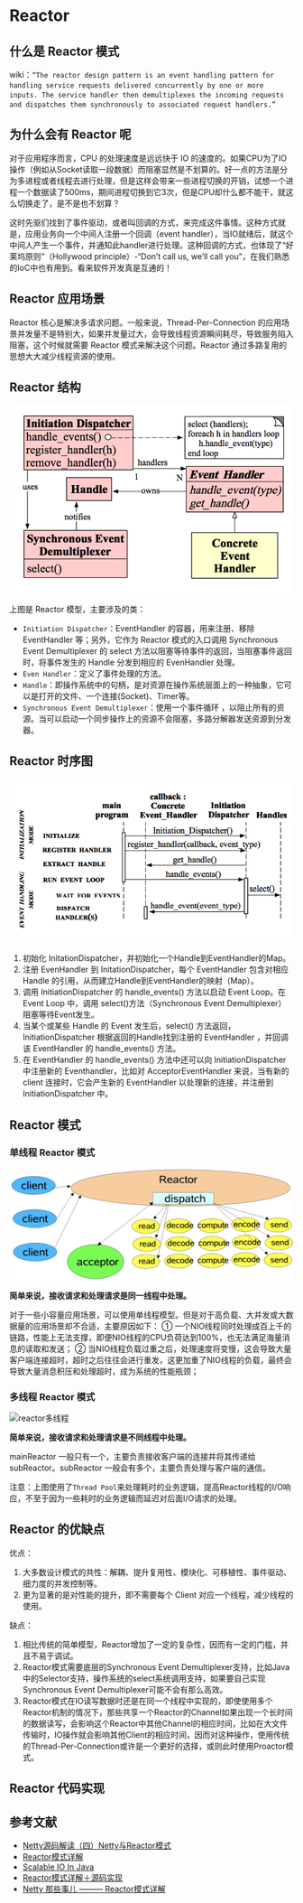 # Reactor

## 什么是 Reactor 模式

wiki：`“The reactor design pattern is an event handling pattern for handling service requests delivered concurrently by one or more inputs. The service handler then demultiplexes the incoming requests and dispatches them synchronously to associated request handlers.”`

## 为什么会有 Reactor 呢

对于应用程序而言，CPU 的处理速度是远远快于 IO 的速度的。如果CPU为了IO操作（例如从Socket读取一段数据）而阻塞显然是不划算的。好一点的方法是分为多进程或者线程去进行处理，但是这样会带来一些进程切换的开销，试想一个进程一个数据读了500ms，期间进程切换到它3次，但是CPU却什么都不能干，就这么切换走了，是不是也不划算？

这时先驱们找到了事件驱动，或者叫回调的方式，来完成这件事情。这种方式就是，应用业务向一个中间人注册一个回调（event handler），当IO就绪后，就这个中间人产生一个事件，并通知此handler进行处理。这种回调的方式，也体现了“好莱坞原则”（Hollywood principle）-“Don’t call us, we’ll call you”，在我们熟悉的IoC中也有用到。看来软件开发真是互通的！

## Reactor 应用场景

Reactor 核心是解决多请求问题。一般来说，Thread-Per-Connection 的应用场景并发量不是特别大，如果并发量过大，会导致线程资源瞬间耗尽，导致服务陷入阻塞，这个时候就需要 Reactor 模式来解决这个问题。Reactor 通过多路复用的思想大大减少线程资源的使用。

## Reactor 结构

![结构](img/reactor-structure.png)

上图是 Reactor 模型，主要涉及的类：

- `Initiation Dispatcher`：EventHandler 的容器，用来注册、移除 EventHandler 等；另外，它作为 Reactor 模式的入口调用 Synchronous Event Demultiplexer 的 select 方法以阻塞等待事件的返回，当阻塞事件返回时，将事件发生的 Handle 分发到相应的 EvenHandler 处理。
- `Even Handler`：定义了事件处理的方法。
- `Handle`：即操作系统中的句柄，是对资源在操作系统层面上的一种抽象，它可以是打开的文件、一个连接(Socket)、Timer等。
- `Synchronous Event Demultiplexer`：使用一个事件循环 ，以阻止所有的资源。当可以启动一个同步操作上的资源不会阻塞，多路分解器发送资源到分发器。

## Reactor 时序图

![时序图](img/reactor-time.png)

1. 初始化 InitationDispatcher，并初始化一个Handle到EventHandler的Map。
2. 注册 EvenHandler 到 InitationDispatcher，每个 EventHandler 包含对相应 Handle 的引用，从而建立Handle到EventHandler的映射（Map）。
3. 调用 InitiationDispatcher 的 handle_events() 方法以启动 Event Loop。在 Event Loop 中，调用 select()方法（Synchronous Event Demultiplexer）阻塞等待Event发生。
4. 当某个或某些 Handle 的 Event 发生后，select() 方法返回，InitiationDispatcher 根据返回的Handle找到注册的 EventHandler ，并回调该 EventHandler 的 handle_events() 方法。
5. 在 EventHandler 的 handle_events() 方法中还可以向 InitiationDispatcher 中注册新的 Eventhandler，比如对 AcceptorEventHandler 来说，当有新的 client 连接时，它会产生新的 EventHandler 以处理新的连接，并注册到 InitiationDispatcher 中。

## Reactor 模式

### 单线程 Reactor 模式


![reactor单线程](img/single-reactor.png)

**简单来说，接收请求和处理请求是同一线程中处理。**

对于一些小容量应用场景，可以使用单线程模型。但是对于高负载、大并发或大数据量的应用场景却不合适，主要原因如下：
① 一个NIO线程同时处理成百上千的链路，性能上无法支撑，即便NIO线程的CPU负荷达到100%，也无法满足海量消息的读取和发送；
② 当NIO线程负载过重之后，处理速度将变慢，这会导致大量客户端连接超时，超时之后往往会进行重发，这更加重了NIO线程的负载，最终会导致大量消息积压和处理超时，成为系统的性能瓶颈；

### 多线程 Reactor 模式


![reactor多线程](img/multiple-reactor.png)

**简单来说，接收请求和处理请求是不同线程中处理。**

mainReactor 一般只有一个，主要负责接收客户端的连接并将其传递给 subReactor。subReactor  一般会有多个，主要负责处理与客户端的通信。

注意：上图使用了`Thread Pool`来处理耗时的业务逻辑，提高Reactor线程的I/O响应，不至于因为一些耗时的业务逻辑而延迟对后面I/O请求的处理。

## Reactor 的优缺点

优点：

1. 大多数设计模式的共性：解耦、提升复用性、模块化、可移植性、事件驱动、细力度的并发控制等。
2. 更为显著的是对性能的提升，即不需要每个 Client 对应一个线程，减少线程的使用。

缺点：

1. 相比传统的简单模型，Reactor增加了一定的复杂性，因而有一定的门槛，并且不易于调试。
2. Reactor模式需要底层的Synchronous Event Demultiplexer支持，比如Java中的Selector支持，操作系统的select系统调用支持，如果要自己实现Synchronous Event Demultiplexer可能不会有那么高效。
3. Reactor模式在IO读写数据时还是在同一个线程中实现的，即使使用多个Reactor机制的情况下，那些共享一个Reactor的Channel如果出现一个长时间的数据读写，会影响这个Reactor中其他Channel的相应时间，比如在大文件传输时，IO操作就会影响其他Client的相应时间，因而对这种操作，使用传统的Thread-Per-Connection或许是一个更好的选择，或则此时使用Proactor模式。

## Reactor 代码实现


## 参考文献

- [Netty源码解读（四）Netty与Reactor模式](http://ifeve.com/netty-reactor-4/)
- [Reactor模式详解](http://www.blogjava.net/DLevin/archive/2015/09/02/427045.html)
- [Scalable IO In Java](http://gee.cs.oswego.edu/dl/cpjslides/nio.pdf)
- [Reactor模式详解＋源码实现](https://www.jianshu.com/p/188ef8462100)
- [Netty 那些事儿 ——— Reactor模式详解](https://www.jianshu.com/p/1ccbc6a348db)